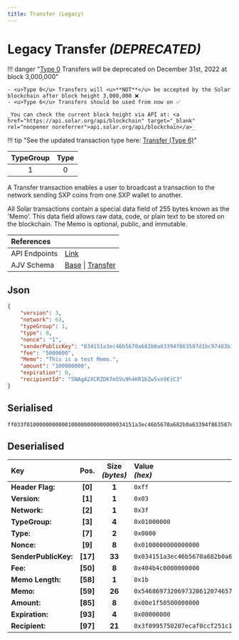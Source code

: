 ```yaml
---
title: Transfer (Legacy)
---
```


# Legacy Transfer _(**DEPRECATED**)_

!!! danger "<u>Type 0</u> Transfers will be deprecated on December 31st, 2022 at block 3,000,000"

    - <u>Type 0</u> Transfers will <u>**NOT**</u> be accepted by the Solar blockchain after block height 3,000,000 ❌
    - <u>Type 6</u> Transfers should be used from now on ✅

    _You can check the current block height via API at: <a href="https://api.solar.org/api/blockchain" target="_blank" rel="noopener noreferrer">api.solar.org/api/blockchain</a>_

!!! tip "See the updated transaction type here: [Transfer (Type 6)](/core/transactions/types/transfer)"

| TypeGroup | Type  |
| :-------: | :---: |
|     1     |   0   |

A Transfer transaction enables a user to broadcast a transaction to the network sending SXP coins from one SXP wallet to another.

All Solar transactions contain a special data field of 255 bytes known as the 'Memo'. This data field allows raw data, code, or plain text to be stored on the blockchain. The Memo is optional, public, and immutable.

| References    |                                                                                                                                                                                                                                                                                                                    |
| :------------ | :----------------------------------------------------------------------------------------------------------------------------------------------------------------------------------------------------------------------------------------------------------------------------------------------------------------- |
| API Endpoints | [Link](https://api.solar.org/#/Transactions)                                                                                                                                                                                                                                                                       |
| AJV Schema    | [Base](https://github.com/Solar-network/core/blob/0c03aaf1feebb77bd33117110c358636bf14d9c0/packages/crypto/src/transactions/types/schemas.ts#L17-L46) \| [Transfer](https://github.com/Solar-network/core/blob/0c03aaf1feebb77bd33117110c358636bf14d9c0/packages/crypto/src/transactions/types/schemas.ts#L64-L74) |

## Json

```json
{
    "version": 3,
    "network": 63,
    "typeGroup": 1,
    "type": 0,
    "nonce": "1",
    "senderPublicKey": "034151a3ec46b5670a682b0a63394f863587d1bc97483b1b6c70eb58e7f0aed192",
    "fee": "5000000",
    "Memo": "This is a test Memo.",
    "amount": "100000000",
    "expiration": 0,
    "recipientId": "SNAgA2XCRZDKfm5Vu9h4KR1bZw5xn9EiC3"
}
```

## Serialised

```shell
ff033f0100000000000100000000000000034151a3ec46b5670a682b0a63394f863587d1bc97483b1b6c70eb58e7f0aed192404b4c00000000001b54686973206973206120746573742076656e646f726669656c642e00e1f50500000000000000003f0995750207ecaf0ccf251c1265b92ad84f553662
```

## Deserialised

| Key                  |   Pos.   | Size<br/>_(bytes)_ | Value<br/>_(hex)_                                                      |
| :------------------- | :------: | :----------------: | :--------------------------------------------------------------------- |
| **Header Flag:**     | **[0]**  |       **1**        | `0xff`                                                                 |
| **Version:**         | **[1]**  |       **1**        | `0x03`                                                                 |
| **Network:**         | **[2]**  |       **1**        | `0x3f`                                                                 |
| **TypeGroup:**       | **[3]**  |       **4**        | `0x01000000`                                                           |
| **Type:**            | **[7]**  |       **2**        | `0x0000`                                                               |
| **Nonce:**           | **[9]**  |       **8**        | `0x0100000000000000`                                                   |
| **SenderPublicKey:** | **[17]** |       **33**       | `0x034151a3ec46b5670a682b0a63394f863587d1bc97483b1b6c70eb58e7f0aed192` |
| **Fee:**             | **[50]** |       **8**        | `0x404b4c0000000000`                                                   |
| **Memo Length:**     | **[58]** |       **1**        | `0x1b`                                                                 |
| **Memo:**            | **[59]** |       **26**       | `0x54686973206973206120746573742076656e646f726669656c642e`             |
| **Amount:**          | **[85]** |       **8**        | `0x00e1f50500000000`                                                   |
| **Expiration:**      | **[93]** |       **4**        | `0x00000000`                                                           |
| **Recipient:**       | **[97]** |       **21**       | `0x3f0995750207ecaf0ccf251c1265b92ad84f553662`                         |
